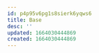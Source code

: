 ```yaml
---
id: p4p95v6pg1s8sierk6yqws6
title: Base
desc: ''
updated: 1664030444869
created: 1664030444869
---
```

